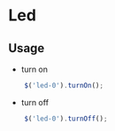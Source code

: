 # Led

## Usage

* turn on

```javascript
    $('led-0').turnOn();
```

* turn off

```javascript
    $('led-0').turnOff();
```
